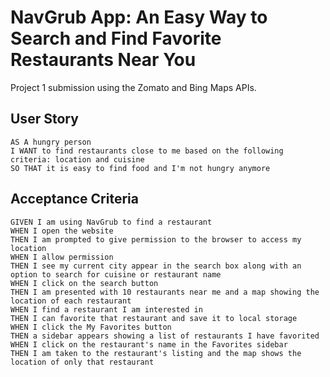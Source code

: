 # NavGrub App: An Easy Way to Search and Find Favorite Restaurants Near You

Project 1 submission using the Zomato and Bing Maps APIs.

## User Story

```
AS A hungry person
I WANT to find restaurants close to me based on the following criteria: location and cuisine
SO THAT it is easy to find food and I'm not hungry anymore
```

## Acceptance Criteria

```
GIVEN I am using NavGrub to find a restaurant
WHEN I open the website
THEN I am prompted to give permission to the browser to access my location
WHEN I allow permission
THEN I see my current city appear in the search box along with an option to search for cuisine or restaurant name 
WHEN I click on the search button
THEN I am presented with 10 restaurants near me and a map showing the location of each restaurant
WHEN I find a restaurant I am interested in
THEN I can favorite that restaurant and save it to local storage
WHEN I click the My Favorites button
THEN a sidebar appears showing a list of restaurants I have favorited
WHEN I click on the restaurant's name in the Favorites sidebar
THEN I am taken to the restaurant's listing and the map shows the location of only that restaurant
```
